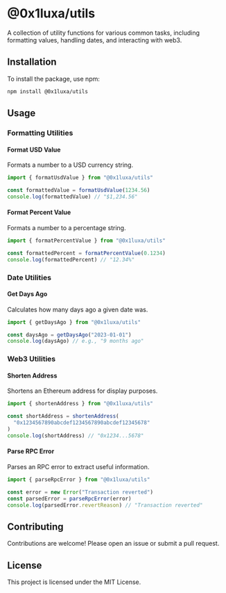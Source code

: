 # @0x1luxa/utils

A collection of utility functions for various common tasks, including formatting values, handling dates, and interacting with web3.

## Installation

To install the package, use npm:

```bash
npm install @0x1luxa/utils
```

## Usage

### Formatting Utilities

#### Format USD Value

Formats a number to a USD currency string.

```typescript
import { formatUsdValue } from "@0x1luxa/utils"

const formattedValue = formatUsdValue(1234.56)
console.log(formattedValue) // "$1,234.56"
```

#### Format Percent Value

Formats a number to a percentage string.

```typescript
import { formatPercentValue } from "@0x1luxa/utils"

const formattedPercent = formatPercentValue(0.1234)
console.log(formattedPercent) // "12.34%"
```

### Date Utilities

#### Get Days Ago

Calculates how many days ago a given date was.

```typescript
import { getDaysAgo } from "@0x1luxa/utils"

const daysAgo = getDaysAgo("2023-01-01")
console.log(daysAgo) // e.g., "9 months ago"
```

### Web3 Utilities

#### Shorten Address

Shortens an Ethereum address for display purposes.

```typescript
import { shortenAddress } from "@0x1luxa/utils"

const shortAddress = shortenAddress(
  "0x1234567890abcdef1234567890abcdef12345678"
)
console.log(shortAddress) // "0x1234...5678"
```

#### Parse RPC Error

Parses an RPC error to extract useful information.

```typescript
import { parseRpcError } from "@0x1luxa/utils"

const error = new Error("Transaction reverted")
const parsedError = parseRpcError(error)
console.log(parsedError.revertReason) // "Transaction reverted"
```

## Contributing

Contributions are welcome! Please open an issue or submit a pull request.

## License

This project is licensed under the MIT License.
